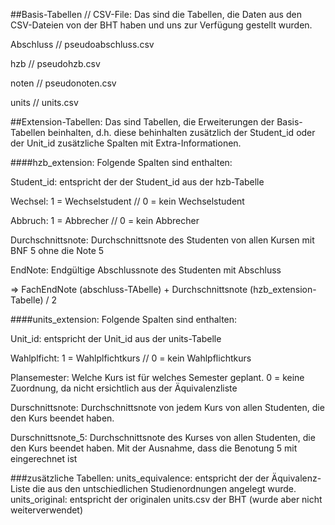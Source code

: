 ##Basis-Tabellen // CSV-File:
Das sind die Tabellen, die Daten aus den CSV-Dateien von der BHT haben und uns zur Verfügung gestellt wurden.


Abschluss // pseudoabschluss.csv

hzb // pseudohzb.csv

noten // pseudonoten.csv

units // units.csv

##Extension-Tabellen:
Das sind Tabellen, die Erweiterungen der Basis-Tabellen beinhalten, d.h. diese behinhalten zusätzlich der Student_id oder der 
Unit_id zusätzliche Spalten mit Extra-Informationen.

####hzb_extension:
Folgende Spalten sind enthalten:

Student_id:
entspricht der der Student_id aus der hzb-Tabelle

Wechsel: 1 = Wechselstudent // 0 = kein Wechselstudent

Abbruch: 1 = Abbrecher // 0 = kein Abbrecher 

Durchschnittsnote: Durchschnittsnote des Studenten von allen Kursen mit BNF 5 ohne die Note 5 

EndNote: Endgültige Abschlussnote des Studenten mit Abschluss 

=>
FachEndNote (abschluss-TAbelle) + Durchschnittsnote (hzb_extension-Tabelle) / 2

####units_extension:
Folgende Spalten sind enthalten:

Unit_id: entspricht der Unit_id aus der units-Tabelle

Wahlplficht: 1 = Wahlplfichtkurs // 0 = kein Wahlpflichtkurs

Plansemester: Welche Kurs ist für welches Semester geplant. 0 = keine Zuordnung, da nicht ersichtlich aus der Äquivalenzliste

Durschnittsnote: Durchschnittsnote von jedem Kurs von allen Studenten, die den Kurs beendet haben.

Durschnittsnote_5: Durchschnittsnote des Kurses von allen Studenten, die den Kurs beendet haben. 
Mit der Ausnahme, dass die Benotung 5 mit eingerechnet ist

###zusätzliche Tabellen:
units_equivalence: entspricht der der Äquivalenz-Liste die aus den untschiedlichen Studienordnungen angelegt wurde.
units_original: entspricht der originalen units.csv der BHT (wurde aber nicht weiterverwendet)

